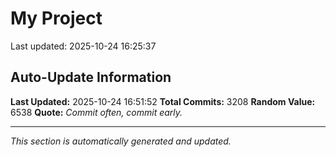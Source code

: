 # My Project


Last updated: 2025-10-24 16:25:37















































































































































































































































































































































































































































































































































































































































































































































































































































































































































































































































































































































































































































































































































































































































































































































































































































































































































































































































































































































































































































































































































































































































































































































































































































































































































































































































































































































































































































































































































































































































































































































































































































































































































































































































































































































































































































































































































## Auto-Update Information

**Last Updated:** 2025-10-24 16:51:52
**Total Commits:** 3208
**Random Value:** 6538
**Quote:** _Commit often, commit early._

---
_This section is automatically generated and updated._